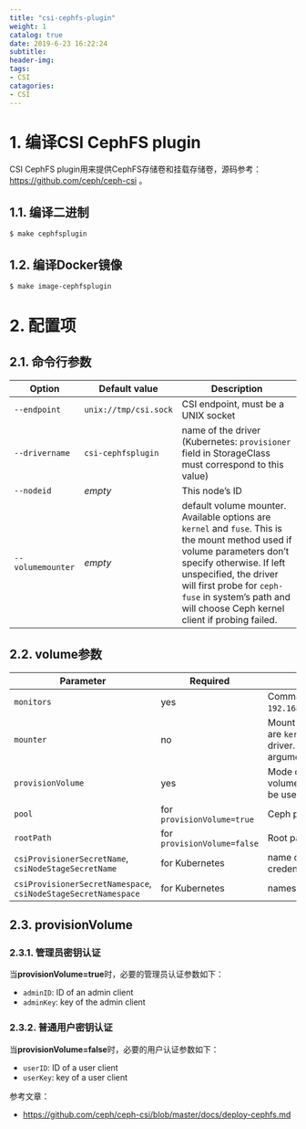 ```yaml
---
title: "csi-cephfs-plugin"
weight: 1
catalog: true
date: 2019-6-23 16:22:24
subtitle:
header-img:
tags:
- CSI
catagories:
- CSI
---
```


# 1. 编译CSI CephFS plugin

CSI CephFS plugin用来提供CephFS存储卷和挂载存储卷，源码参考：<https://github.com/ceph/ceph-csi> 。

## 1.1. 编译二进制
```bash
$ make cephfsplugin
```

## 1.2. 编译Docker镜像

```bash
$ make image-cephfsplugin
```

# 2. 配置项

## 2.1. 命令行参数

| Option            | Default value         | Description                                                  |
| ----------------- | --------------------- | ------------------------------------------------------------ |
| `--endpoint`      | `unix://tmp/csi.sock` | CSI endpoint, must be a UNIX socket                          |
| `--drivername`    | `csi-cephfsplugin`    | name of the driver (Kubernetes: `provisioner` field in StorageClass must correspond to this value) |
| `--nodeid`        | *empty*               | This node’s ID                                               |
| `--volumemounter` | *empty*               | default volume mounter. Available options are `kernel` and `fuse`. This is the mount method used if volume parameters don’t specify otherwise. If left unspecified, the driver will first probe for `ceph-fuse` in system’s path and will choose Ceph kernel client if probing failed. |

## 2.2. volume参数

| Parameter                                                    | Required                    | Description                                                  |
| ------------------------------------------------------------ | --------------------------- | ------------------------------------------------------------ |
| `monitors`                                                   | yes                         | Comma separated list of Ceph monitors (e.g. `192.168.100.1:6789,192.168.100.2:6789,192.168.100.3:6789`) |
| `mounter`                                                    | no                          | Mount method to be used for this volume. Available options are `kernel` for Ceph kernel client and `fuse` for Ceph FUSE driver. Defaults to “default mounter”, see command line arguments. |
| `provisionVolume`                                            | yes                         | Mode of operation. BOOL value. If `true`, a new CephFS volume will be provisioned. If `false`, an existing CephFS will be used. |
| `pool`                                                       | for `provisionVolume=true`  | Ceph pool into which the volume shall be created             |
| `rootPath`                                                   | for `provisionVolume=false` | Root path of an existing CephFS volume                       |
| `csiProvisionerSecretName`, `csiNodeStageSecretName`         | for Kubernetes              | name of the Kubernetes Secret object containing Ceph client credentials. Both parameters should have the same value |
| `csiProvisionerSecretNamespace`, `csiNodeStageSecretNamespace` | for Kubernetes              | namespaces of the above Secret objects                       |

## 2.3. provisionVolume

### 2.3.1. 管理员密钥认证

当**provisionVolume=true**时，必要的管理员认证参数如下：

- `adminID`: ID of an admin client
- `adminKey`: key of the admin client

### 2.3.2. 普通用户密钥认证

当**provisionVolume=false**时，必要的用户认证参数如下：

- `userID`: ID of a user client
- `userKey`: key of a user client

参考文章：

- https://github.com/ceph/ceph-csi/blob/master/docs/deploy-cephfs.md
